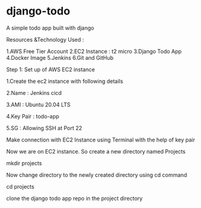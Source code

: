 # django-todo
A simple todo app built with django

Resources &Technology Used :

1.AWS Free Tier Account
2.EC2 Instance : t2 micro
3.Django Todo App
4.Docker Image
5.Jenkins
6.Git and GitHub






Step 1: Set up of AWS EC2 instance

1.Create the ec2 instance with following details

2.Name : Jenkins cicd

3.AMI : Ubuntu 20.04 LTS

4.Key Pair : todo-app

5.SG : Allowing SSH at Port 22


Make connection with EC2 Instance using Terminal with the help of key pair

Now we are on EC2 instance. So create a new directory named Projects

mkdir projects

Now change directory to the newly created directory using cd command

cd projects

clone the django todo app repo in the project directory

